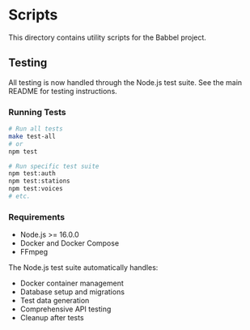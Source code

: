 # Scripts

This directory contains utility scripts for the Babbel project.

## Testing

All testing is now handled through the Node.js test suite. See the main README for testing instructions.

### Running Tests

```bash
# Run all tests
make test-all
# or
npm test

# Run specific test suite
npm test:auth
npm test:stations
npm test:voices
# etc.
```

### Requirements

- Node.js >= 16.0.0
- Docker and Docker Compose
- FFmpeg

The Node.js test suite automatically handles:
- Docker container management
- Database setup and migrations
- Test data generation
- Comprehensive API testing
- Cleanup after tests